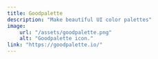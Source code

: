 ```yaml
---
title: Goodpalette
description: "Make beautiful UI color palettes"
image:
    url: "/assets/goodpalette.png"
    alt: "Goodpalette icon."
link: "https://goodpalette.io/"
---
```

